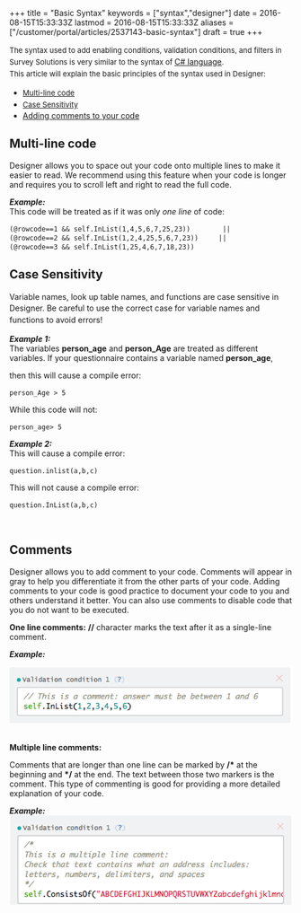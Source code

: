 +++
title = "Basic Syntax"
keywords = ["syntax","designer"]
date = 2016-08-15T15:33:33Z
lastmod = 2016-08-15T15:33:33Z
aliases = ["/customer/portal/articles/2537143-basic-syntax"]
draft = true
+++

<span style="font-size: 13px; line-height: 1.6;">The syntax used to add
enabling conditions, validation conditions, and filters in Survey
Solutions is very similar to the syntax of </span>[C\#
language](https://msdn.microsoft.com/en-us/library/kx37x362.aspx)<span
style="font-size: 13px; line-height: 1.6;">.  
This article will explain the basic principles of the syntax used in
Designer: </span>

-   [<span style="font-size: 13px; line-height: 1.6;">Multi-line
    code</span>](#multi)
-   [<span style="font-size: 13px; line-height: 1.6;">Case
    Sensitivity</span>](#case)
-   [Adding comments to your code](#comments)

 <span id="multi"></span>Multi-line code
----------------------------------------

  
Designer allows you to space out your code onto multiple lines to make
it easier to read. We recommend using this feature when your code is
longer and requires you to scroll left and right to read the full
code.  
  
***Example:***  
This code will be treated as if it was only *one line* of code:

    (@rowcode==1 && self.InList(1,4,5,6,7,25,23))        ||
    (@rowcode==2 && self.InList(1,2,4,25,5,6,7,23))     ||
    (@rowcode==3 && self.InList(1,25,4,6,7,18,23))

  <span id="case"></span>Case Sensitivity
----------------------------------------

  
<span style="line-height: 20.8px;">Variable names, look up table names,
and functions are case sensitive in Designer. Be careful to use the
correct case for variable names and functions to avoid errors! </span>  
  
***Example 1:***  
The variables **person\_age** and **person\_Age** are treated as
different variables. If your questionnaire contains a variable named
**person\_age**,  
  
then this will cause a compile error:

    person_Age > 5 

  
While this code will not:

    person_age> 5

  
  
***Example 2:***  
This will cause a compile error:

    question.inlist(a,b,c)

  
  
This will not cause a compile error:

    question.InList(a,b,c)

  
  
 

<span id="comments"></span>Comments
-----------------------------------

  
Designer allows you to add comment to your code. Comments will appear in
gray to help you differentiate it from the other parts of your
code. Adding comments to your code is good practice to document your
code to you and others understand it better. You can also use comments
to disable code that you do not want to be executed.

  
**One line comments:** **//** character marks the text after it as a
single-line comment.  
  
***Example:***

<span style="font-family:courier new,courier,monospace;"><span
style="font-size:12px;">![](images/673914.png)</span></span>  
 

**Multiple line comments:**  
  
Comments that are longer than one line can be marked by **/\*** at the
beginning and **\*/** at the end. The text between those two markers is
the comment. This type of commenting is good for providing a more
detailed explanation of your code.  
  
***Example:***  
![](images/673945.png)
